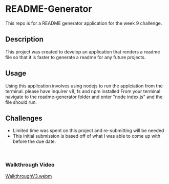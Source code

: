 # README-Generator
This repo is for a README generator application for the week 9 challenge.

## Description
This project was created to develop an application that renders a readme file so that it is faster to generate a readme for any future projects.

## Usage 
Using this application involves using nodejs to run the applciation from the terminal.
please have inquirer v8, fs and npm installed
From your terminal navigate to the readme-generator folder and enter "node index.js" and the file should run. 

## Challenges
* Limited time was spent on this project and re-submitting will be needed
* This initial submission is based off of what I was able to come up with before the due date.
<br>

### Walkthrough Video 

[WalkthroughV3.webm](https://user-images.githubusercontent.com/119633009/222821314-c75cf24a-50ab-430a-84d3-cf998a1b7626.webm)
